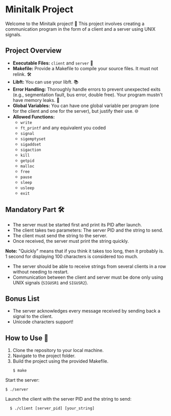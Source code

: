 # Minitalk Project

Welcome to the Minitalk project! 🚀 This project involves creating a communication program in the form of a client and a server using UNIX signals.

## Project Overview

- **Executable Files:** `client` and `server` 📁
- **Makefile:** Provide a Makefile to compile your source files. It must not relink. 🛠️
- **Libft:** You can use your libft. 📚
- **Error Handling:** Thoroughly handle errors to prevent unexpected exits (e.g., segmentation fault, bus error, double free). Your program mustn't have memory leaks. 🚫
- **Global Variables:** You can have one global variable per program (one for the client and one for the server), but justify their use. 🌐
- **Allowed Functions:**
  - `write`
  - `ft_printf` and any equivalent you coded
  - `signal`
  - `sigemptyset`
  - `sigaddset`
  - `sigaction`
  - `kill`
  - `getpid`
  - `malloc`
  - `free`
  - `pause`
  - `sleep`
  - `usleep`
  - `exit`

## Mandatory Part 🛠️

- The server must be started first and print its PID after launch.
- The client takes two parameters: The server PID and the string to send.
- The client must send the string to the server.
- Once received, the server must print the string quickly.

**Note:** "Quickly" means that if you think it takes too long, then it probably is. 1 second for displaying 100 characters is considered too much.

- The server should be able to receive strings from several clients in a row without needing to restart.
- Communication between the client and server must be done only using UNIX signals (`SIGUSR1` and `SIGUSR2`).

## Bonus List

- The server acknowledges every message received by sending back a signal to the client.
- Unicode characters support!

## How to Use 🚀

1. Clone the repository to your local machine.
2. Navigate to the project folder.
3. Build the project using the provided Makefile.
   ```
   $ make
   ```
Start the server:
  ```
  $ ./server
  ```
Launch the client with the server PID and the string to send:
```
  $ ./client [server_pid] [your_string]
```
